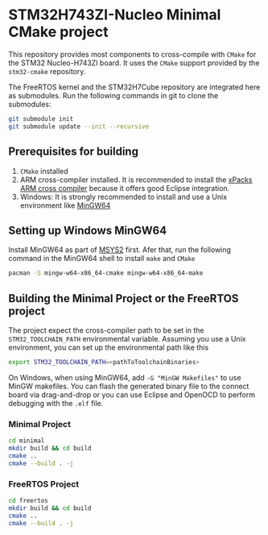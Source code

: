 # STM32H743ZI-Nucleo Minimal CMake project

This repository provides most components to cross-compile with `CMake` for the STM32 Nucleo-H743ZI
board. It uses the `CMake` support provided by the `stm32-cmake` repository.

The FreeRTOS kernel and the STM32H7Cube repository are integrated here as submodules.
Run the following commands in git to clone the submodules:

```sh
git submodule init
git submodule update --init --recursive
```


## Prerequisites for building

1. `CMake` installed
2. ARM cross-compiler installed. It is recommended to install the 
   [xPacks ARM cross compiler](https://xpack.github.io/arm-none-eabi-gcc/install/)
   because it offers good Eclipse integration.
3. Windows: It is strongly recommended to install and use a Unix environment
   like [MinGW64](https://www.msys2.org/)

## Setting up Windows MinGW64

Install MinGW64 as part of [MSYS2](https://www.msys2.org/) first.
Afer that, run the following command in the MinGW64 shell to install `make` and `CMake`

```sh
pacman -S mingw-w64-x86_64-cmake mingw-w64-x86_64-make
```

## Building the Minimal Project or the FreeRTOS project

The project expect the cross-compiler path to be set in the `STM32_TOOLCHAIN_PATH` environmental
variable. Assuming you use a Unix environment, you can set up the environmental path like this

```sh
export STM32_TOOLCHAIN_PATH=<pathToToolchainBinaries>
```

On Windows, when using MinGW64, add `-G "MinGW Makefiles"` to use MinGW makefiles.
You can flash the generated binary file to the connect board via drag-and-drop
or you can use Eclipse and OpenOCD to perform debugging with the `.elf` file.

### Minimal Project

```sh
cd minimal
mkdir build && cd build
cmake ..
cmake --build . -j
```

### FreeRTOS Project

```sh
cd freertos
mkdir build && cd build
cmake ..
cmake --build . -j
```
